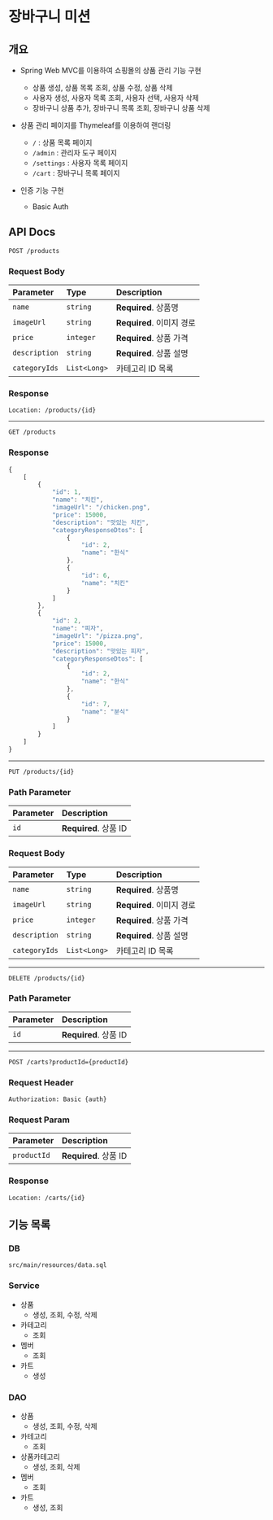 # 장바구니 미션

## 개요

- Spring Web MVC를 이용하여 쇼핑몰의 상품 관리 기능 구현
    - 상품 생성, 상품 목록 조회, 상품 수정, 상품 삭제
    - 사용자 생성, 사용자 목록 조회, 사용자 선택, 사용자 삭제
    - 장바구니 상품 추가, 장바구니 목록 조회, 장바구니 상품 삭제

- 상품 관리 페이지를 Thymeleaf를 이용하여 랜더링
    - `/` : 상품 목록 페이지
    - `/admin` : 관리자 도구 페이지
    - `/settings` : 사용자 목록 페이지
    - `/cart` : 장바구니 목록 페이지

- 인증 기능 구현
    - Basic Auth

## API Docs

```http
POST /products
```

### Request Body

| Parameter     | Type         | Description          |
|:--------------|:-------------|:---------------------|
| `name`        | `string`     | **Required**. 상품명    |
| `imageUrl`    | `string`     | **Required**. 이미지 경로 |
| `price`       | `integer`    | **Required**. 상품 가격  |
| `description` | `string`     | **Required**. 상품 설명  |
| `categoryIds` | `List<Long>` | 카테고리 ID 목록           |

### Response

```http
Location: /products/{id}
```

---

```http
GET /products
```

### Response

```javascript
{
    [
        {
            "id": 1,
            "name": "치킨",
            "imageUrl": "/chicken.png",
            "price": 15000,
            "description": "맛있는 치킨",
            "categoryResponseDtos": [
                {
                    "id": 2,
                    "name": "한식"
                },
                {
                    "id": 6,
                    "name": "치킨"
                }
            ]
        },
        {
            "id": 2,
            "name": "피자",
            "imageUrl": "/pizza.png",
            "price": 15000,
            "description": "맛있는 피자",
            "categoryResponseDtos": [
                {
                    "id": 2,
                    "name": "한식"
                },
                {
                    "id": 7,
                    "name": "분식"
                }
            ]
        }
    ]
}
```

---

```http
PUT /products/{id}
```

### Path Parameter

| Parameter | Description         |
|:----------|:--------------------|
| `id`      | **Required**. 상품 ID |

### Request Body

| Parameter     | Type         | Description          |
|:--------------|:-------------|:---------------------|
| `name`        | `string`     | **Required**. 상품명    |
| `imageUrl`    | `string`     | **Required**. 이미지 경로 |
| `price`       | `integer`    | **Required**. 상품 가격  |
| `description` | `string`     | **Required**. 상품 설명  |
| `categoryIds` | `List<Long>` | 카테고리 ID 목록           |

---

```http
DELETE /products/{id}
```

### Path Parameter

| Parameter | Description         |
|:----------|:--------------------|
| `id`      | **Required**. 상품 ID |

---

```http
POST /carts?productId={productId}
```

### Request Header

```http
Authorization: Basic {auth}
```

### Request Param

| Parameter   | Description         |
|:------------|:--------------------|
| `productId` | **Required**. 상품 ID |

### Response

```http
Location: /carts/{id}
```

## 기능 목록

### DB

```
src/main/resources/data.sql
```

### Service

- 상품
    - 생성, 조회, 수정, 삭제
- 카테고리
    - 조회
- 멤버
    - 조회
- 카트
    - 생성

### DAO

- 상품
    - 생성, 조회, 수정, 삭제
- 카테고리
    - 조회
- 상품카테고리
    - 생성, 조회, 삭제
- 멤버
    - 조회
- 카트
    - 생성, 조회
